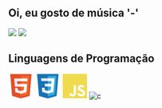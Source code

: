 ## Oi, eu gosto de música '-'

<div>
	<img height="200em" src="https://github-readme-stats.vercel.app/api/top-langs/?username=rogeriofilhoO&layout=compact&langs_count=7&theme=dark#gh-dark-mode-only"/>
	<img height="200em" src="https://github-readme-stats.vercel.app/api?username=rogeriofilhoO&count_private=true&theme=dark#gh-dark-mode-only"/>
</div>

## Linguagens de Programação

<div>
	<img width="50em" alt="Html" src="https://raw.githubusercontent.com/devicons/devicon/master/icons/html5/html5-original.svg">
	<img width="50em" alt="CSS" src="https://raw.githubusercontent.com/devicons/devicon/master/icons/css3/css3-original.svg">
	<img width="50em" alt="javascript" src="https://raw.githubusercontent.com/devicons/devicon/master/icons/javascript/javascript-plain.svg">
	<img width="50em" alt="c" src="https://cdn.jsdelivr.net/gh/devicons/devicon@v2.15.1/devicon.min.css">
</div>
